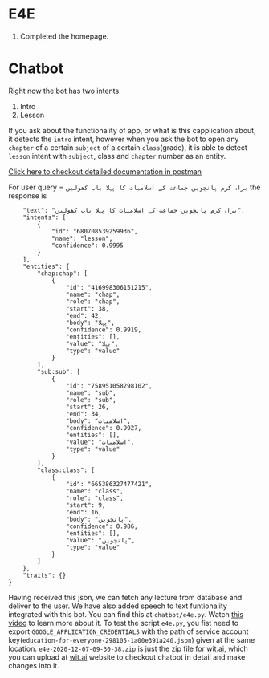 # E4E

1. Completed the homepage.

# Chatbot
Right now the bot has two intents.
1. Intro
2. Lesson

If you ask about the functionality of app, or what is this capplication about, it detects the ```intro``` intent, however when you ask the bot to open any ```chapter``` of a certain ```subject``` of a certain ```class```(grade), it is able to detect ```lesson``` intent with ```subject```, class and ```chapter``` number as an entity.

[Click here to checkout detailed documentation in postman](https://documenter.getpostman.com/view/10491405/TVmTaZBn)

For user query = ```براہ کرم پانچویں جماعت کے اسلامیات کا پہلا باب کھولیں```
the response is

```{
    "text": "براہ کرم پانچویں جماعت کے اسلامیات کا پہلا باب کھولیں",
    "intents": [
        {
            "id": "680708539259936",
            "name": "lesson",
            "confidence": 0.9995
        }
    ],
    "entities": {
        "chap:chap": [
            {
                "id": "416998306151215",
                "name": "chap",
                "role": "chap",
                "start": 38,
                "end": 42,
                "body": "پہلا",
                "confidence": 0.9919,
                "entities": [],
                "value": "پہلا",
                "type": "value"
            }
        ],
        "sub:sub": [
            {
                "id": "758951058298102",
                "name": "sub",
                "role": "sub",
                "start": 26,
                "end": 34,
                "body": "اسلامیات",
                "confidence": 0.9927,
                "entities": [],
                "value": "اسلامیات",
                "type": "value"
            }
        ],
        "class:class": [
            {
                "id": "665386327477421",
                "name": "class",
                "role": "class",
                "start": 9,
                "end": 16,
                "body": "پانچویں",
                "confidence": 0.986,
                "entities": [],
                "value": "پانچویں",
                "type": "value"
            }
        ]
    },
    "traits": {}
}
```


Having received this json, we can fetch any lecture from database and deliver to the user. We have also added speech to text funtionality integrated with this bot. You can find this at ```chatbot/e4e.py```. Watch [this video](https://www.awesomescreenshot.com/video/2009268?key=827430e8b791b1806ee08175be046e08) to learn more about it. To test the script ```e4e.py```, you fist need to export ```GOOGLE_APPLICATION_CREDENTIALS``` with the path of service account key(```education-for-everyone-298105-1a00e391a240.json```) given at the same location. ```e4e-2020-12-07-09-30-38.zip``` is just the zip file for [wit.ai](https://www.wit.ai), which you can upload at [wit.ai](https://www.wit.ai) website to checkout chatbot in detail and make changes into it.